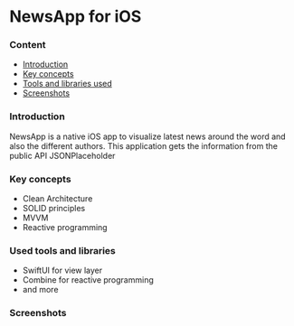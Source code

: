 # NewsApp for iOS

### Content
* [Introduction](#introduction)
* [Key concepts](#key-concepts)
* [Tools and libraries used](#used-tools-and-libraries)
* [Screenshots](#screenshots)


### Introduction
NewsApp is a native iOS app to visualize latest news around the word and also the different authors. 
This application gets the information from the public API JSONPlaceholder

### Key concepts
* Clean Architecture
* SOLID principles
* MVVM
* Reactive programming

### Used tools and libraries
* SwiftUI for view layer
* Combine for reactive programming
* and more

### Screenshots
